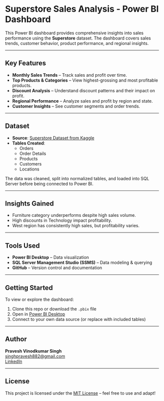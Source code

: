 # Superstore Sales Analysis - Power BI Dashboard

This Power BI dashboard provides comprehensive insights into sales performance using the **Superstore** dataset. The dashboard covers sales trends, customer behavior, product performance, and regional insights.

---

## Key Features

- **Monthly Sales Trends** – Track sales and profit over time.
- **Top Products & Categories** – View highest-grossing and most profitable products.
- **Discount Analysis** – Understand discount patterns and their impact on profit.
- **Regional Performance** – Analyze sales and profit by region and state.
- **Customer Insights** – See customer segments and order trends.

---

## Dataset

- **Source**: [Superstore Dataset from Kaggle](https://www.kaggle.com/datasets/thiagobodruk/superstore-dataset)
- **Tables Created**:
  - Orders
  - Order Details
  - Products
  - Customers
  - Locations

The data was cleaned, split into normalized tables, and loaded into SQL Server before being connected to Power BI.

---

## Insights Gained

- Furniture category underperforms despite high sales volume.
- High discounts in Technology impact profitability.
- West region has consistently high sales, but profitability varies.

---

## Tools Used

- **Power BI Desktop** – Data visualization
- **SQL Server Management Studio (SSMS)** – Data modeling & querying
- **GitHub** – Version control and documentation

---

## Getting Started

To view or explore the dashboard:

1. Clone this repo or download the `.pbix` file
2. Open in [Power BI Desktop](https://powerbi.microsoft.com/desktop/)
3. Connect to your own data source (or replace with included tables)

---

## Author

**Pravesh Vinodkumar Singh**  
singhpravesh882@gmail.com  
[LinkedIn](https://www.linkedin.com/in/pravesh-singh-b4193b23/)

---

## License

This project is licensed under the [MIT License](LICENSE) – feel free to use and adapt!

